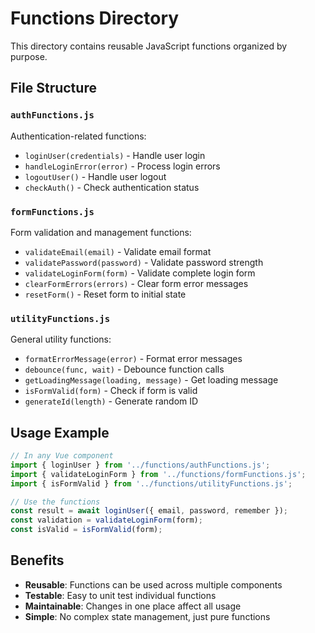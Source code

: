 # Functions Directory

This directory contains reusable JavaScript functions organized by purpose.

## File Structure

### `authFunctions.js`
Authentication-related functions:
- `loginUser(credentials)` - Handle user login
- `handleLoginError(error)` - Process login errors
- `logoutUser()` - Handle user logout
- `checkAuth()` - Check authentication status

### `formFunctions.js`
Form validation and management functions:
- `validateEmail(email)` - Validate email format
- `validatePassword(password)` - Validate password strength
- `validateLoginForm(form)` - Validate complete login form
- `clearFormErrors(errors)` - Clear form error messages
- `resetForm()` - Reset form to initial state

### `utilityFunctions.js`
General utility functions:
- `formatErrorMessage(error)` - Format error messages
- `debounce(func, wait)` - Debounce function calls
- `getLoadingMessage(loading, message)` - Get loading message
- `isFormValid(form)` - Check if form is valid
- `generateId(length)` - Generate random ID

## Usage Example

```javascript
// In any Vue component
import { loginUser } from '../functions/authFunctions.js';
import { validateLoginForm } from '../functions/formFunctions.js';
import { isFormValid } from '../functions/utilityFunctions.js';

// Use the functions
const result = await loginUser({ email, password, remember });
const validation = validateLoginForm(form);
const isValid = isFormValid(form);
```

## Benefits

- **Reusable**: Functions can be used across multiple components
- **Testable**: Easy to unit test individual functions
- **Maintainable**: Changes in one place affect all usage
- **Simple**: No complex state management, just pure functions
